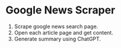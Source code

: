 # Google News Scraper

1. Scrape google news search page.
2. Open each article page and get content.
3. Generate summary using ChatGPT.
